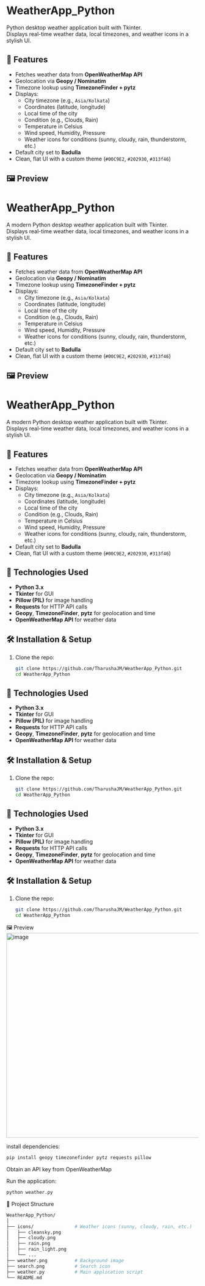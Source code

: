 # WeatherApp_Python
Python desktop weather application built with Tkinter.  
Displays real-time weather data, local timezones, and weather icons in a stylish UI.

## 🌟 Features
- Fetches weather data from **OpenWeatherMap API**  
- Geolocation via **Geopy / Nominatim**  
- Timezone lookup using **TimezoneFinder + pytz**  
- Displays:
  - City timezone (e.g., `Asia/Kolkata`)  
  - Coordinates (latitude, longitude)  
  - Local time of the city  
  - Condition (e.g., Clouds, Rain)  
  - Temperature in Celsius  
  - Wind speed, Humidity, Pressure  
  - Weather icons for conditions (sunny, cloudy, rain, thunderstorm, etc.)  
- Default city set to **Badulla**  
- Clean, flat UI with a custom theme (`#00C9E2`, `#202930`, `#313f46`)  

## 🖼️ Preview
# WeatherApp_Python

A modern Python desktop weather application built with Tkinter.  
Displays real-time weather data, local timezones, and weather icons in a stylish UI.

## 🌟 Features
- Fetches weather data from **OpenWeatherMap API**  
- Geolocation via **Geopy / Nominatim**  
- Timezone lookup using **TimezoneFinder + pytz**  
- Displays:
  - City timezone (e.g., `Asia/Kolkata`)  
  - Coordinates (latitude, longitude)  
  - Local time of the city  
  - Condition (e.g., Clouds, Rain)  
  - Temperature in Celsius  
  - Wind speed, Humidity, Pressure  
  - Weather icons for conditions (sunny, cloudy, rain, thunderstorm, etc.)  
- Default city set to **Badulla**  
- Clean, flat UI with a custom theme (`#00C9E2`, `#202930`, `#313f46`)  

## 🖼️ Preview
# WeatherApp_Python

A modern Python desktop weather application built with Tkinter.  
Displays real-time weather data, local timezones, and weather icons in a stylish UI.

## 🌟 Features
- Fetches weather data from **OpenWeatherMap API**  
- Geolocation via **Geopy / Nominatim**  
- Timezone lookup using **TimezoneFinder + pytz**  
- Displays:
  - City timezone (e.g., `Asia/Kolkata`)  
  - Coordinates (latitude, longitude)  
  - Local time of the city  
  - Condition (e.g., Clouds, Rain)  
  - Temperature in Celsius  
  - Wind speed, Humidity, Pressure  
  - Weather icons for conditions (sunny, cloudy, rain, thunderstorm, etc.)  
- Default city set to **Badulla**  
- Clean, flat UI with a custom theme (`#00C9E2`, `#202930`, `#313f46`)  


## 🧰 Technologies Used
- **Python 3.x**  
- **Tkinter** for GUI  
- **Pillow (PIL)** for image handling  
- **Requests** for HTTP API calls  
- **Geopy**, **TimezoneFinder**, **pytz** for geolocation and time  
- **OpenWeatherMap API** for weather data  

## 🛠️ Installation & Setup
1. Clone the repo:
   ```bash
   git clone https://github.com/TharushaJM/WeatherApp_Python.git
   cd WeatherApp_Python


## 🧰 Technologies Used
- **Python 3.x**  
- **Tkinter** for GUI  
- **Pillow (PIL)** for image handling  
- **Requests** for HTTP API calls  
- **Geopy**, **TimezoneFinder**, **pytz** for geolocation and time  
- **OpenWeatherMap API** for weather data  

## 🛠️ Installation & Setup
1. Clone the repo:
   ```bash
   git clone https://github.com/TharushaJM/WeatherApp_Python.git
   cd WeatherApp_Python


## 🧰 Technologies Used
- **Python 3.x**  
- **Tkinter** for GUI  
- **Pillow (PIL)** for image handling  
- **Requests** for HTTP API calls  
- **Geopy**, **TimezoneFinder**, **pytz** for geolocation and time  
- **OpenWeatherMap API** for weather data  

## 🛠️ Installation & Setup
1. Clone the repo:
   ```bash
   git clone https://github.com/TharushaJM/WeatherApp_Python.git
   cd WeatherApp_Python
   
🖼️ Preview
<img width="874" height="537" alt="image" src="https://github.com/user-attachments/assets/af8c9962-5aa2-49d7-a641-0777c82c4ec9" />

  

install dependencies:
 ```bash
pip install geopy timezonefinder pytz requests pillow
```
Obtain an API key from OpenWeatherMap

Run the application:
```bash
python weather.py
```
📁 Project Structure
```bash
WeatherApp_Python/
│
├── icons/               # Weather icons (sunny, cloudy, rain, etc.)
│   ├── cleansky.png
│   ├── cloudy.png
│   ├── rain.png
│   ├── rain_light.png
│   └── ...
├── weather.png          # Background image
├── search.png           # Search icon
├── weather.py           # Main application script
└── README.md

